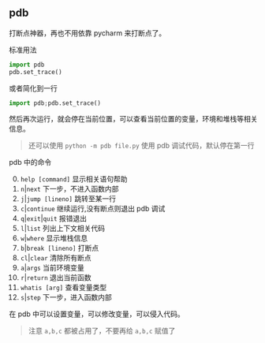 ## pdb

打断点神器，再也不用依靠 pycharm 来打断点了。

标准用法

```python
import pdb
pdb.set_trace()
```

或者简化到一行

```python
import pdb;pdb.set_trace()
```

然后再次运行，就会停在当前位置，可以查看当前位置的变量，环境和堆栈等相关信息。
> 还可以使用 `python -m pdb file.py` 使用 pdb 调试代码，默认停在第一行

pdb 中的命令

0. `help [command]` 显示相关语句帮助
1. `n`|`next` 下一步，不进入函数内部
7. `j`|`jump [lineno]` 跳转至某一行
2. `c`|`continue` 继续运行,没有断点则退出 pdb 调试
3. `q`|`exit`|`quit` 报错退出
4. `l`|`list` 列出上下文相关代码
5. `w`|`where` 显示堆栈信息
6. `b`|`break [lineno]` 打断点
8. `cl`|`clear` 清除所有断点
9. `a`|`args` 当前环境变量
10. `r`|`return` 退出当前函数
11. `whatis [arg]` 查看变量类型
12. `s`|`step` 下一步，进入函数内部

在 pdb 中可以设置变量，可以修改变量，可以侵入代码。
> 注意 `a,b,c` 都被占用了，不要再给 `a,b,c` 赋值了
